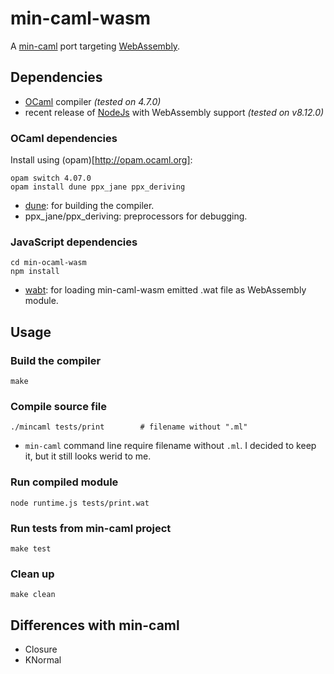 # min-caml-wasm

A [min-caml](https://github.com/esumii/min-caml) port targeting [WebAssembly](https://webassembly.org).

## Dependencies

- [OCaml](http://ocaml.org/) compiler *(tested on 4.7.0)*
- recent release of [NodeJs](https://nodejs.org/) with WebAssembly support *(tested on v8.12.0)*

### OCaml dependencies

Install using (opam)[http://opam.ocaml.org]:

```
opam switch 4.07.0
opam install dune ppx_jane ppx_deriving
```

- [dune](https://dune.build/): for building the compiler.
- ppx_jane/ppx_deriving: preprocessors for debugging.

### JavaScript dependencies

```
cd min-ocaml-wasm
npm install
```

- [wabt](https://www.npmjs.com/package/wabt): for loading min-caml-wasm emitted .wat file as WebAssembly module.

## Usage

### Build the compiler

```
make
```

### Compile source file

```
./mincaml tests/print        # filename without ".ml"
```

- ```min-caml``` command line require filename without ```.ml```. I decided to keep it, but it still looks werid to me.

### Run compiled module

```
node runtime.js tests/print.wat
```

### Run tests from min-caml project

```
make test
```

### Clean up

```
make clean
```

## Differences with min-caml

- Closure
- KNormal
